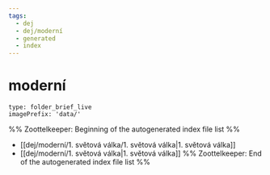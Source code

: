 ```yaml
---
tags:
  - dej
  - dej/moderní
  - generated
  - index
---
```

# moderní
```ccard
type: folder_brief_live
imagePrefix: 'data/'
```
%% Zoottelkeeper: Beginning of the autogenerated index file list  %%
-  [[dej/moderní/1. světová válka/1. světová válka|1. světová válka]]
-  [[dej/moderní/1. světová válka|1. světová válka]]
%% Zoottelkeeper: End of the autogenerated index file list  %%
